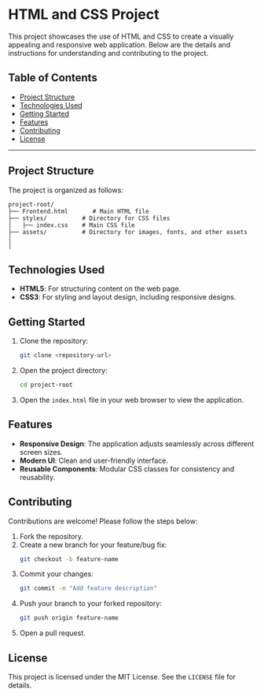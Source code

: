 # HTML and CSS Project

This project showcases the use of HTML and CSS to create a visually appealing and responsive web application. Below are the details and instructions for understanding and contributing to the project.

## Table of Contents
- [Project Structure](#project-structure)
- [Technologies Used](#technologies-used)
- [Getting Started](#getting-started)
- [Features](#features)
- [Contributing](#contributing)
- [License](#license)

---

## Project Structure
The project is organized as follows:

```
project-root/
├── Frontend.html       # Main HTML file
├── styles/          # Directory for CSS files
│   ├── index.css    # Main CSS file
├── assets/          # Directory for images, fonts, and other assets
│   
│   

```

## Technologies Used
- **HTML5**: For structuring content on the web page.
- **CSS3**: For styling and layout design, including responsive designs.

## Getting Started
1. Clone the repository:
   ```bash
   git clone <repository-url>
   ```
2. Open the project directory:
   ```bash
   cd project-root
   ```
3. Open the `index.html` file in your web browser to view the application.

## Features
- **Responsive Design**: The application adjusts seamlessly across different screen sizes.
- **Modern UI**: Clean and user-friendly interface.
- **Reusable Components**: Modular CSS classes for consistency and reusability.

## Contributing
Contributions are welcome! Please follow the steps below:
1. Fork the repository.
2. Create a new branch for your feature/bug fix:
   ```bash
   git checkout -b feature-name
   ```
3. Commit your changes:
   ```bash
   git commit -m "Add feature description"
   ```
4. Push your branch to your forked repository:
   ```bash
   git push origin feature-name
   ```
5. Open a pull request.

## License
This project is licensed under the MIT License. See the `LICENSE` file for details.
